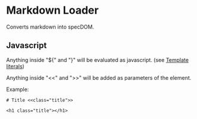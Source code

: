 # Markdown Loader

Converts markdown into specDOM.


## Javascript

Anything inside "${" and "}" will be evaluated as javascript. (see [Template literals](https://developer.mozilla.org/en-US/docs/Web/JavaScript/Reference/Template_literals))

Anything inside "<<" and ">>" will be added as parameters of the element.

Example:

    # Title <<class="title">>

    <h1 class="title"></h1>
